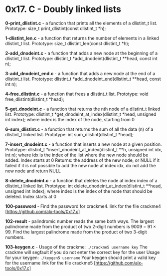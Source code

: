 # 0x17. C - Doubly linked lists

**0-print_dlistint.c** - a function that prints all the elements of a dlistint_t list.
Prototype: size_t print_dlistint(const dlistint_t *h);

**1-dlistint_len.c** - a function that returns the number of elements in a linked dlistint_t list.
Prototype: size_t dlistint_len(const dlistint_t *h);

**2-add_dnodeint.c** - a function that adds a new node at the beginning of a dlistint_t list.
Prototype: dlistint_t *add_dnodeint(dlistint_t **head, const int n);

**3-add_dnodeint_end.c** - a function that adds a new node at the end of a dlistint_t list.
Prototype: dlistint_t *add_dnodeint_end(dlistint_t **head, const int n);

**4-free_dlistint.c** - a function that frees a dlistint_t list.
Prototype: void free_dlistint(dlistint_t *head);

**5-get_dnodeint.c** - a function that returns the nth node of a dlistint_t linked list.
Prototype: dlistint_t *get_dnodeint_at_index(dlistint_t *head, unsigned int index);
where index is the index of the node, starting from 0

**6-sum_dlistint.c** - a function that returns the sum of all the data (n) of a dlistint_t linked list.
Prototype: int sum_dlistint(dlistint_t *head);

**7-insert_dnodeint.c** - a function that inserts a new node at a given position.
Prototype: dlistint_t *insert_dnodeint_at_index(dlistint_t **h, unsigned int idx, int n);
where idx is the index of the list where the new node should be added. Index starts at 0
Returns: the address of the new node, or NULL if it failed
if it is not possible to add the new node at index idx, do not add the new node and return NULL

**8-delete_dnodeint.c** - a function that deletes the node at index index of a dlistint_t linked list.
Prototype: int delete_dnodeint_at_index(dlistint_t **head, unsigned int index);
where index is the index of the node that should be deleted. Index starts at 0

**100-password** - Find the password for crackme4.
link for the file crackme4
[https://github.com/alx-tools/0x17.c] 

**102-result** -  palindromic number reads the same both ways. The largest palindrome made from the product of two 2-digit numbers is 9009 = 91 × 99.
Find the largest palindrome made from the product of two 3-digit numbers.

**103-keygen.c** - Usage of the crackme: ``./crackme5 username key``
The crackme will segfault if you do not enter the correct key for the user
Usage for your keygen: ``./keygen5 username``
Your keygen should print a valid key for the username
link for the file crackme5
[https://github.com/alx-tools/0x17.c]

